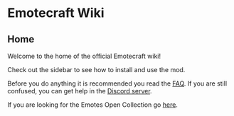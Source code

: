 # Emotecraft Wiki

## Home

Welcome to the home of the official Emotecraft wiki!

Check out the sidebar to see how to install and use the mod.

Before you do anything it is recommended you read the [FAQ](%faq). If you are still confused, you can get help in the [Discord server](https://discord.com/invite/38e348fxVS).

If you are looking for the Emotes Open Collection go [here](https://emotes.kosmx.dev/).
